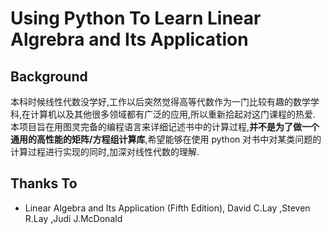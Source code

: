 # Using Python To Learn Linear Algrebra and Its Application

## Background
本科时候线性代数没学好,工作以后突然觉得高等代数作为一门比较有趣的数学学科,在计算机以及其他很多领域都有广泛的应用,所以重新拾起对这门课程的热爱.
本项目旨在用图灵完备的编程语言来详细记述书中的计算过程,**并不是为了做一个通用的高性能的矩阵/方程组计算库**,希望能够在使用 python 对书中对某类问题的计算过程进行实现的同时,加深对线性代数的理解.

## Thanks To

* Linear Algebra and Its Application (Fifth Edition), David C.Lay ,Steven R.Lay ,Judi J.McDonald
